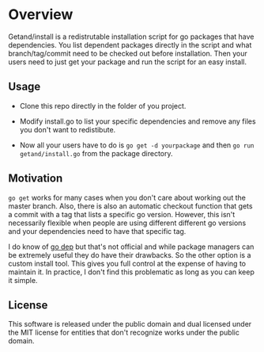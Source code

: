 Overview
========

Getand/install is a redistrutable installation script for go packages
that have dependencies.  You list dependent packages directly in
the script and what branch/tag/commit need to be checked out before
installation.  Then your users need to just get your package and run
the script for an easy install.

Usage
-----

* Clone this repo directly in the folder of you project.

* Modify install.go to list your specific dependencies and remove any
files you don't want to redistibute.

* Now all your users have to do is `go get -d yourpackage` and then `go
  run getand/install.go` from the package directory.

Motivation
----------

`go get` works for many cases when you don't care about working out
the master branch.  Also, there is also an automatic checkout function
that gets a commit with a tag that lists a specific go version.
However, this isn't necessarily flexible when people are using
different different go versions and your dependencies need to have
that specific tag.

I do know of [go dep](https://github.com/golang/dep) but that's not
official and while package managers can be extremely useful they do
have their drawbacks.  So the other option is a custom install tool.
This gives you full control at the expense of having to maintain it.
In practice, I don't find this problematic as long as you can keep it
simple.

License
-------

This software is released under the public domain and dual licensed
under the MIT license for entities that don't recognize works under
the public domain.
